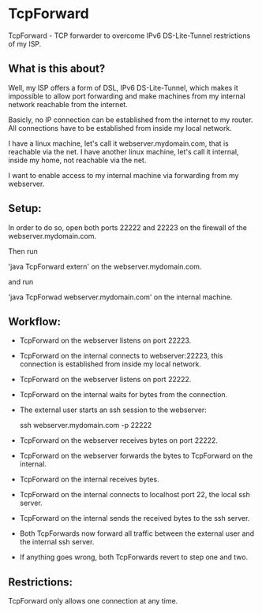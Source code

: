 # TcpForward
TcpForward - TCP forwarder to overcome IPv6 DS-Lite-Tunnel restrictions of my ISP.

## What is this about? 

 Well, my ISP offers a form of DSL, IPv6 DS-Lite-Tunnel, which makes it impossible to allow
 port forwarding and make machines from my internal network reachable from the internet.

 Basicly, no IP connection can be established from the internet to my router.
 All connections have to be established from inside my local network.

 I have a linux machine, let's call it webserver.mydomain.com, that is reachable via the net.
 I have another linux machine, let's call it internal, inside my home, not reachable via the net.

 I want to enable access to my internal machine via forwarding from my webserver.

## Setup:

 In order to do so, open both ports 22222 and 22223 on the firewall of the webserver.mydomain.com.

 Then run

 'java TcpForward extern' on the webserver.mydomain.com.

 and run

 'java TcpForwad webserver.mydomain.com' on the internal machine.

## Workflow:

- TcpForward on the webserver listens on port 22223.

- TcpForward on the internal connects to webserver:22223,
  this connection is established from inside my local network.
  
- TcpForward on the webserver listens on port 22222.

- TcpForward on the internal waits for bytes from the connection. 

- The external user starts an ssh session to the webserver:

   ssh webserver.mydomain.com -p 22222

- TcpForward on the webserver receives bytes on port 22222.

- TcpForward on the webserver forwards the bytes to TcpForward on the internal.

- TcpForward on the internal receives bytes.

- TcpForward on the internal connects to localhost port 22, the local ssh server.

- TcpForward on the internal sends the received bytes to the ssh server.

- Both TcpForwards now forward all traffic between the external user and the internal ssh server.

- If anything goes wrong, both TcpForwards revert to step one and two.

## Restrictions:

 TcpForward only allows one connection at any time.

